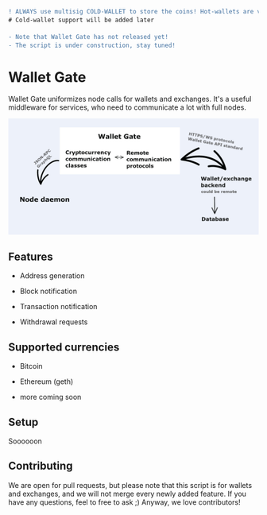 ```diff
! ALWAYS use multisig COLD-WALLET to store the coins! Hot-wallets are vulnerable!!!
# Cold-wallet support will be added later

- Note that Wallet Gate has not released yet!
- The script is under construction, stay tuned!
```

# Wallet Gate

Wallet Gate uniformizes node calls for wallets and exchanges. It's a useful middleware for services, who need to communicate a lot with full nodes.

![Wallet Gate description sketch](https://raw.githubusercontent.com/DaWe35/Wallet-Gate/master/assets/sketch.jpg)

## Features

- Address generation

- Block notification

- Transaction notification

- Withdrawal requests

## Supported currencies

- Bitcoin

- Ethereum (geth)

- more coming soon

## Setup

Soooooon

## Contributing

We are open for pull requests, but please note that this script is for wallets and exchanges, and we will not merge every newly added feature. If you have any questions, feel to free to ask ;)
Anyway, we love contributors!
